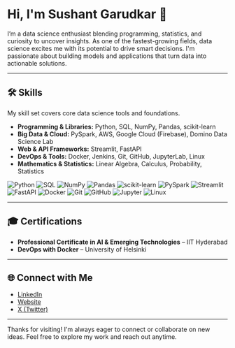 # Hi, I'm Sushant Garudkar 👋

I’m a data science enthusiast blending programming, statistics, and curiosity to uncover insights. As one of the fastest-growing fields, data science excites me with its potential to drive smart decisions. I'm passionate about building models and applications that turn data into actionable solutions.

---

## 🛠️ Skills

My skill set covers core data science tools and foundations.

- **Programming & Libraries:** Python, SQL, NumPy, Pandas, scikit-learn  
- **Big Data & Cloud:** PySpark, AWS, Google Cloud (Firebase), Domino Data Science Lab  
- **Web & API Frameworks:** Streamlit, FastAPI  
- **DevOps & Tools:** Docker, Jenkins, Git, GitHub, JupyterLab, Linux  
- **Mathematics & Statistics:** Linear Algebra, Calculus, Probability, Statistics  

![Python](https://img.shields.io/badge/Python-3776AB?style=for-the-badge&logo=python&logoColor=white)
![SQL](https://img.shields.io/badge/SQL-4479A1?style=for-the-badge&logo=postgresql&logoColor=white)
![NumPy](https://img.shields.io/badge/NumPy-013243?style=for-the-badge&logo=numpy&logoColor=white)
![Pandas](https://img.shields.io/badge/Pandas-150458?style=for-the-badge&logo=pandas&logoColor=white)
![scikit-learn](https://img.shields.io/badge/scikit--learn-F7931E?style=for-the-badge&logo=scikit-learn&logoColor=white)
![PySpark](https://img.shields.io/badge/PySpark-E25A1C?style=for-the-badge&logo=apache-spark&logoColor=white)
![Streamlit](https://img.shields.io/badge/Streamlit-FF4B4B?style=for-the-badge&logo=streamlit&logoColor=white)
![FastAPI](https://img.shields.io/badge/FastAPI-009688?style=for-the-badge&logo=fastapi&logoColor=white)
![Docker](https://img.shields.io/badge/Docker-2496ED?style=for-the-badge&logo=docker&logoColor=white)
![Git](https://img.shields.io/badge/Git-F05032?style=for-the-badge&logo=git&logoColor=white)
![GitHub](https://img.shields.io/badge/GitHub-181717?style=for-the-badge&logo=github&logoColor=white)
![Jupyter](https://img.shields.io/badge/Jupyter-F37626?style=for-the-badge&logo=jupyter&logoColor=white)
![Linux](https://img.shields.io/badge/Linux-FCC624?style=for-the-badge&logo=linux&logoColor=black)

---

## 🎓 Certifications

- **Professional Certificate in AI & Emerging Technologies** – IIT Hyderabad  
- **DevOps with Docker** – University of Helsinki  

---

## 🌐 Connect with Me

- [LinkedIn](https://www.linkedin.com/in/sushant-garudkar)  
- [Website](https://sushantgarudkar.in)  
- [X (Twitter)](https://x.com/SushantGarudkar)  

---

<!--
## 📂 Projects

- **Project One:** A quick description of this project.
- **Project Two:** A quick description of another project.
- **Project Three:** A quick description of yet another project.

---
-->

Thanks for visiting! I'm always eager to connect or collaborate on new ideas. Feel free to explore my work and reach out anytime.
